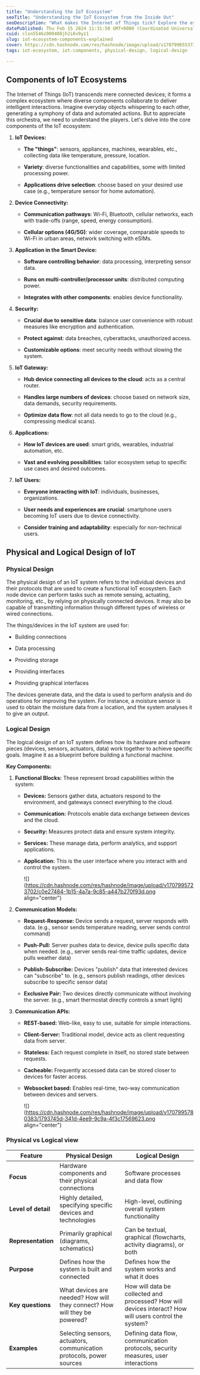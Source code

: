 ```yaml
---
title: "Understanding the IoT Ecosystem"
seoTitle: "Understanding the IoT Ecosystem from the Inside Out"
seoDescription: "What makes the Internet of Things tick? Explore the essential components of the IoT ecosystem, from intelligent devices and ...................."
datePublished: Thu Feb 15 2024 11:31:50 GMT+0000 (Coordinated Universal Time)
cuid: clsn5546z000408jh2i6v9yz1
slug: iot-ecosystem-components-explained
cover: https://cdn.hashnode.com/res/hashnode/image/upload/v1707996553738/285176e8-fb53-4548-a5bc-8411c58a77cb.png
tags: iot-ecosystem, iot-components, physical-design, logical-design

---
```


## Components of IoT Ecosystems

The Internet of Things (IoT) transcends mere connected devices; it forms a complex ecosystem where diverse components collaborate to deliver intelligent interactions. Imagine everyday objects whispering to each other, generating a symphony of data and automated actions. But to appreciate this orchestra, we need to understand the players. Let's delve into the core components of the IoT ecosystem:

1. **IoT Devices:**
    
    * **The "things"**: sensors, appliances, machines, wearables, etc., collecting data like temperature, pressure, location.
        
    * **Variety**: diverse functionalities and capabilities, some with limited processing power.
        
    * **Applications drive selection**: choose based on your desired use case (e.g., temperature sensor for home automation).
        
2. **Device Connectivity:**
    
    * **Communication pathways**: Wi-Fi, Bluetooth, cellular networks, each with trade-offs (range, speed, energy consumption).
        
    * **Cellular options (4G/5G)**: wider coverage, comparable speeds to Wi-Fi in urban areas, network switching with eSIMs.
        
3. **Application in the Smart Device:**
    
    * **Software controlling behavior**: data processing, interpreting sensor data.
        
    * **Runs on multi-controller/processor units**: distributed computing power.
        
    * **Integrates with other components**: enables device functionality.
        
4. **Security:**
    
    * **Crucial due to sensitive data**: balance user convenience with robust measures like encryption and authentication.
        
    * **Protect against**: data breaches, cyberattacks, unauthorized access.
        
    * **Customizable options**: meet security needs without slowing the system.
        
5. **IoT Gateway:**
    
    * **Hub device connecting all devices to the cloud**: acts as a central router.
        
    * **Handles large numbers of devices**: choose based on network size, data demands, security requirements.
        
    * **Optimize data flow**: not all data needs to go to the cloud (e.g., compressing medical scans).
        
6. **Applications:**
    
    * **How IoT devices are used**: smart grids, wearables, industrial automation, etc.
        
    * **Vast and evolving possibilities**: tailor ecosystem setup to specific use cases and desired outcomes.
        
7. **IoT Users:**
    
    * **Everyone interacting with IoT**: individuals, businesses, organizations.
        
    * **User needs and experiences are crucial**: smartphone users becoming IoT users due to device connectivity.
        
    * **Consider training and adaptability**: especially for non-technical users.
        

## Physical and Logical Design of IoT

### Physical Design

The physical design of an IoT system refers to the individual devices and their protocols that are used to create a functional IoT ecosystem. Each node device can perform tasks such as remote sensing, actuating, monitoring, etc., by relying on physically connected devices. It may also be capable of transmitting information through different types of wireless or wired connections.

The things/devices in the IoT system are used for:

* Building connections
    
* Data processing
    
* Providing storage
    
* Providing interfaces
    
* Providing graphical interfaces
    

The devices generate data, and the data is used to perform analysis and do operations for improving the system. For instance, a moisture sensor is used to obtain the moisture data from a location, and the system analyses it to give an output.

### Logical Design

The logical design of an IoT system defines how its hardware and software pieces (devices, sensors, actuators, data) work together to achieve specific goals. Imagine it as a blueprint before building a functional machine.

**Key Components:**

1. **Functional Blocks:** These represent broad capabilities within the system:
    
    * **Devices:** Sensors gather data, actuators respond to the environment, and gateways connect everything to the cloud.
        
    * **Communication:** Protocols enable data exchange between devices and the cloud.
        
    * **Security:** Measures protect data and ensure system integrity.
        
    * **Services:** These manage data, perform analytics, and support applications.
        
    * **Application:** This is the user interface where you interact with and control the system.
        
        ![](https://cdn.hashnode.com/res/hashnode/image/upload/v1707995723702/c0e27484-1b15-4a7a-9c85-a447b270f93d.png align="center")
        
2. **Communication Models:**
    
    * **Request-Response:** Device sends a request, server responds with data. (e.g., sensor sends temperature reading, server sends control command)
        
    * **Push-Pull:** Server pushes data to device, device pulls specific data when needed. (e.g., server sends real-time traffic updates, device pulls weather data)
        
    * **Publish-Subscribe:** Devices "publish" data that interested devices can "subscribe" to. (e.g., sensors publish readings, other devices subscribe to specific sensor data)
        
    * **Exclusive Pair:** Two devices directly communicate without involving the server. (e.g., smart thermostat directly controls a smart light)
        
3. **Communication APIs:**
    
    * **REST-based:** Web-like, easy to use, suitable for simple interactions.
        
    * **Client-Server:** Traditional model, device acts as client requesting data from server.
        
    * **Stateless:** Each request complete in itself, no stored state between requests.
        
    * **Cacheable:** Frequently accessed data can be stored closer to devices for faster access.
        
    * **Websocket based:** Enables real-time, two-way communication between devices and servers.
        
        ![](https://cdn.hashnode.com/res/hashnode/image/upload/v1707995780383/1793745d-341d-4ee9-9c9a-4f3c17569623.png align="center")
        

### Physical vs Logical view

| **Feature** | **Physical Design** | **Logical Design** |
| --- | --- | --- |
| **Focus** | Hardware components and their physical connections | Software processes and data flow |
| **Level of detail** | Highly detailed, specifying specific devices and technologies | High-level, outlining overall system functionality |
| **Representation** | Primarily graphical (diagrams, schematics) | Can be textual, graphical (flowcharts, activity diagrams), or both |
| **Purpose** | Defines how the system is built and connected | Defines how the system works and what it does |
| **Key questions** | What devices are needed? How will they connect? How will they be powered? | How will data be collected and processed? How will devices interact? How will users control the system? |
| **Examples** | Selecting sensors, actuators, communication protocols, power sources | Defining data flow, communication protocols, security measures, user interactions |